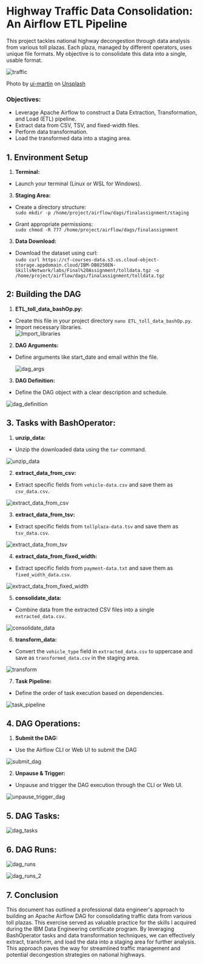 # Highway Traffic Data Consolidation: An Airflow ETL Pipeline

This project tackles national highway decongestion through data analysis from various toll plazas. Each plaza, managed by different operators, uses unique file formats. My objective is to consolidate this data into a single, usable format.  

![traffic](https://github.com/user-attachments/assets/057d1c7f-bfc4-4471-9e3c-c4bcd7ee5323)

Photo by <a href="https://unsplash.com/@uimartin?utm_content=creditCopyText&utm_medium=referral&utm_source=unsplash">ui-martin</a> on <a href="https://unsplash.com/photos/a-busy-city-street-filled-with-lots-of-traffic-SuKAltSwdxs?utm_content=creditCopyText&utm_medium=referral&utm_source=unsplash">Unsplash</a>
  


### Objectives:  
- Leverage Apache Airflow to construct a Data Extraction, Transformation, and Load (ETL) pipeline.  
- Extract data from CSV, TSV, and fixed-width files.  
- Perform data transformation.  
- Load the transformed data into a staging area.  
  
## 1. Environment Setup 
1. **Terminal:**
- Launch your terminal (Linux or WSL for Windows).  

3. **Staging Area:**    
- Create a directory structure:  
 `sudo mkdir -p /home/project/airflow/dags/finalassignment/staging`  

- Grant appropriate permissions:  
`sudo chmod -R 777 /home/project/airflow/dags/finalassignment`  
  
3. **Data Download:**    
- Download the dataset using curl:  
`sudo curl https://cf-courses-data.s3.us.cloud-object-storage.appdomain.cloud/IBM-DB0250EN-SkillsNetwork/labs/Final%20Assignment/tolldata.tgz -o /home/project/airflow/dags/finalassignment/tolldata.tgz`  

## 2: Building the DAG  
  
1. **ETL_toll_data_bashOp.py:**   
- Create this file in your project directory `nano ETL_toll_data_bashOp.py`.  
- Import necessary libraries.  
  ![Import_libraries](https://github.com/user-attachments/assets/626f5f13-87cc-4d16-9b90-57043c52965e)

2. **DAG Arguments:**  
- Define arguments like start_date and email within the file.  

  ![dag_args](https://github.com/user-attachments/assets/dbfb8886-6c88-4feb-affb-2fb0fb026967)


3. **DAG Definition:**  
- Define the DAG object with a clear description and schedule.  

![dag_definition](https://github.com/user-attachments/assets/4820e025-d7a8-4bc0-b9ed-2e9418e39121)

## 3. Tasks with BashOperator:      
  
1. **unzip_data:** 
- Unzip the downloaded data using the `tar` command.  

![unzip_data](https://github.com/user-attachments/assets/85502379-3b6f-4707-b3e5-f2aa1ce5d2d0)


2. **extract_data_from_csv:**
- Extract specific fields from `vehicle-data.csv` and save them as `csv_data.csv`.

![extract_data_from_csv](https://github.com/user-attachments/assets/407b2852-6d01-4d4c-bfc7-de82fcfd2eef)


3. **extract_data_from_tsv:** 
- Extract specific fields from `tollplaza-data.tsv` and save them as `tsv_data.csv`.  

![extract_data_from_tsv](https://github.com/user-attachments/assets/854d621c-415a-453c-84ee-6f568042fef5)


4. **extract_data_from_fixed_width:** 
- Extract specific fields from `payment-data.txt` and save them as `fixed_width_data.csv`.  

![extract_data_from_fixed_width](https://github.com/user-attachments/assets/0687cbdb-4234-4b32-8b81-fac38da3d0c2)

5. **consolidate_data:** 
- Combine data from the extracted CSV files into a single `extracted_data.csv`.  

![consolidate_data](https://github.com/user-attachments/assets/b5d900fb-2914-4554-bb02-5dbbdbbece8f)

6. **transform_data:** 
- Convert the `vehicle_type` field in `extracted_data.csv` to uppercase and save as `transformed_data.csv` in the staging area.  

![transform](https://github.com/user-attachments/assets/e5cb1800-d58a-4fe8-bbcc-5468aa5c1867)

7. **Task Pipeline:** 
- Define the order of task execution based on dependencies.  

![task_pipeline](https://github.com/user-attachments/assets/dfab1d25-e3cb-4cad-84bd-3f336de0a00c)

## 4. DAG Operations:
1. **Submit the DAG:**    
- Use the Airflow CLI or Web UI to submit the DAG

![submit_dag](https://github.com/user-attachments/assets/2a4b9421-7cb3-4323-816e-5ca8fb3bc278)

2. **Unpause & Trigger:**
- Unpause and trigger the DAG execution through the CLI or Web UI.

![unpause_trigger_dag](https://github.com/user-attachments/assets/cd470aeb-cb9c-4f30-a17f-af3ea8e28a27)

## 5. DAG Tasks:

![dag_tasks](https://github.com/user-attachments/assets/70916da0-865c-4268-abdc-62a147ff764c)


## 6. DAG Runs:

![dag_runs](https://github.com/user-attachments/assets/2cf4a297-22ab-407b-9efb-fd02096632df)


![dag_runs_2](https://github.com/user-attachments/assets/f8a9f2d5-cdff-446d-b8cd-8d3ff8bdf434)


## 7. Conclusion
This document has outlined a professional data engineer's approach to building an Apache Airflow DAG for consolidating traffic data from various toll plazas. This exercise served as valuable practice for the skills I acquired during the IBM Data Engineering certificate program. By leveraging BashOperator tasks and data transformation techniques, we can effectively extract, transform, and load the data into a staging area for further analysis. This approach paves the way for streamlined traffic management and potential decongestion strategies on national highways.
